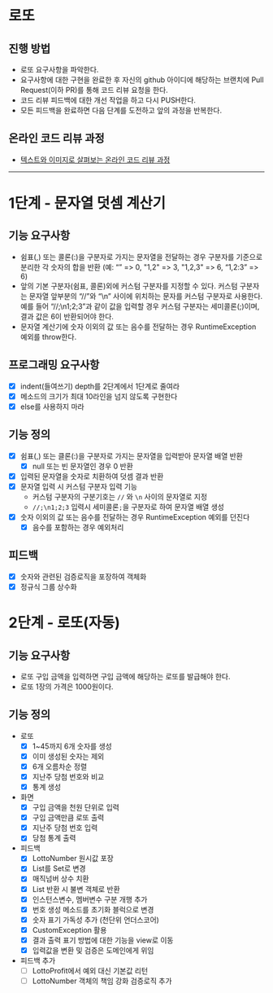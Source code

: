 # 로또
## 진행 방법
* 로또 요구사항을 파악한다.
* 요구사항에 대한 구현을 완료한 후 자신의 github 아이디에 해당하는 브랜치에 Pull Request(이하 PR)를 통해 코드 리뷰 요청을 한다.
* 코드 리뷰 피드백에 대한 개선 작업을 하고 다시 PUSH한다.
* 모든 피드백을 완료하면 다음 단계를 도전하고 앞의 과정을 반복한다.

## 온라인 코드 리뷰 과정
* [텍스트와 이미지로 살펴보는 온라인 코드 리뷰 과정](https://github.com/next-step/nextstep-docs/tree/master/codereview)

***
# 1단계 - 문자열 덧셈 계산기

## 기능 요구사항
* 쉼표(,) 또는 콜론(:)을 구분자로 가지는 문자열을 전달하는 경우 구분자를 기준으로 분리한 각 숫자의 합을 반환 (예: “” => 0, "1,2" => 3, "1,2,3" => 6, “1,2:3” => 6)
* 앞의 기본 구분자(쉼표, 콜론)외에 커스텀 구분자를 지정할 수 있다. 커스텀 구분자는 문자열 앞부분의 “//”와 “\n” 사이에 위치하는 문자를 커스텀 구분자로 사용한다. 예를 들어 “//;\n1;2;3”과 같이 값을 입력할 경우 커스텀 구분자는 세미콜론(;)이며, 결과 값은 6이 반환되어야 한다.
* 문자열 계산기에 숫자 이외의 값 또는 음수를 전달하는 경우 RuntimeException 예외를 throw한다.

## 프로그래밍 요구사항
- [x] indent(들여쓰기) depth를 2단계에서 1단계로 줄여라
- [x]  메소드의 크기가 최대 10라인을 넘지 않도록 구현한다
- [x]  else를 사용하지 마라

## 기능 정의
- [x] 쉼표(,) 또는 클론(:)을 구분자로 가지는 문자열을 입력받아 문자열 배열 반환
  - [x] null 또는 빈 문자열인 경우 0 반환
- [x] 입력된 문자열을 숫자로 치환하여 덧셈 결과 반환
- [x] 문자열 입력 시 커스텀 구분자 입력 기능
    * 커스텀 구분자의 구분기호는 ```//``` 와 ```\n``` 사이의 문자열로 지정
    * ```//;\n1;2;3``` 입력시 세미콜론```;```을 구분자로 하여 문자열 배열 생성
- [x] 숫자 이외의 값 또는 음수를 전달하는 경우 RuntimeException 예외를 던진다
  - [x] 음수를 포함하는 경우 예외처리
  
## 피드백
- [x] 숫자와 관련된 검증로직을 포장하여 객체화
- [x] 정규식 그룹 상수화

# 2단계 - 로또(자동)

## 기능 요구사항
* 로또 구입 금액을 입력하면 구입 금액에 해당하는 로또를 발급해야 한다.
* 로또 1장의 가격은 1000원이다.

## 기능 정의
* 로또
  - [x] 1~45까지 6개 숫자를 생성
  - [x] 이미 생성된 숫자는 제외
  - [x] 6개 오름차순 정렬
  - [x] 지난주 당첨 번호와 비교
  - [x] 통계 생성
* 화면
  - [x] 구입 금액을 천원 단위로 입력
  - [x] 구입 금액만큼 로또 출력
  - [x] 지난주 당첨 번호 입력
  - [x] 당첨 통계 출력
* 피드백
  - [x] LottoNumber 원시값 포장
  - [x] List<Integer>를 Set<LottoNumber>로 변경
  - [x] 매직넘버 상수 치환
  - [x] List<Integer> 반환 시 불변 객체로 반환
  - [x] 인스턴스변수, 멤버변수 구분 개행 추가
  - [x] 번호 생성 메소드를 초기화 블럭으로 변경
  - [x] 숫자 표기 가독성 추가 (천단위 언더스코어)
  - [x] CustomException 활용
  - [x] 결과 출력 표기 방법에 대한 기능을 view로 이동  
  - [x] 입력값을 변환 및 검증은 도메인에게 위임
* 피드백 추가
  - [ ] LottoProfit에서 예외 대신 기본값 리턴
  - [ ] LottoNumber 객체의 책임 강화 검증로직 추가